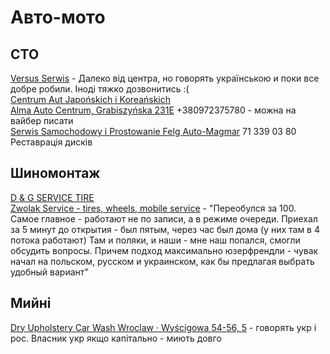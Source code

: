 # Авто-мото

## СТО

[Versus Serwis][1] - Далеко від центра, но говорять українською и поки все добре робили. Іноді тяжко дозвонитись :(<br />
[Centrum Aut Japońskich i Koreańskich][2]<br />
[Alma Auto Centrum, Grabiszyńska 231E][6] +380972375780 - можна на вайбер писати<br />
[Serwis Samochodowy i Prostowanie Felg Auto-Magmar][7] 71 339 03 80  Реставрація дисків <br />




## Шиномонтаж

[D & G SERVICE TIRE][3]<br />
[Zwolak Service - tires, wheels, mobile service][4] -  "Переобулся за 100. 
Самое главное - работают не по записи, а в режиме очереди. 
Приехал за 5 минут до открытия - был пятым, через час был дома (у них там в 4 потока работают)
Там и поляки, и наши - мне наш попался, смогли обсудить вопросы. Причем подход максимально юзерфрендли - чувак начал на польском, русском и украинском, как бы предлагая выбрать удобный вариант"

## Мийні

[Dry Upholstery Car Wash Wroclaw · Wyścigowa 54-56, 5][5] - говорять укр і рос. Власник укр
якщо капітально - миють довго





<!-- resources -->

[1]: https://maps.app.goo.gl/TT4zFVaSwKhPGrD1A
[2]: https://maps.app.goo.gl/nXpxLsoBwKCkcoba7
[3]: https://maps.app.goo.gl/JGw4XXsGJwQy5Hmk9?g_st=ic
[4]: https://maps.app.goo.gl/YELNQXJUYUY7GpGz7
[5]: https://goo.gl/maps/6qSkcufk6N6ATJWU6
[6]: https://autogaz.wroc.pl/
[7]: https://maps.app.goo.gl/Gzs2H4iB6FwucxXZ9?g_st=ic



